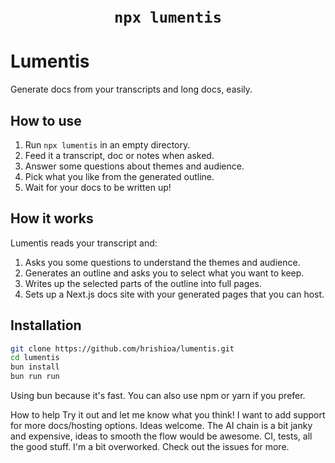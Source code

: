 <div align="center">
<h1>
<br>
<code>npx lumentis</code>
<br>
</h1>
</div>

# Lumentis

Generate docs from your transcripts and long docs, easily.

## How to use

1. Run `npx lumentis` in an empty directory.
2. Feed it a transcript, doc or notes when asked.
3. Answer some questions about themes and audience.
4. Pick what you like from the generated outline.
5. Wait for your docs to be written up!

## How it works

Lumentis reads your transcript and:
1. Asks you some questions to understand the themes and audience.
2. Generates an outline and asks you to select what you want to keep.
3. Writes up the selected parts of the outline into full pages.
4. Sets up a Next.js docs site with your generated pages that you can host.

## Installation

```bash
git clone https://github.com/hrishioa/lumentis.git
cd lumentis
bun install
bun run run
```
Using bun because it's fast. You can also use npm or yarn if you prefer.

How to help
Try it out and let me know what you think!
I want to add support for more docs/hosting options. Ideas welcome.
The AI chain is a bit janky and expensive, ideas to smooth the flow would be awesome.
CI, tests, all the good stuff. I'm a bit overworked.
Check out the issues for more.
